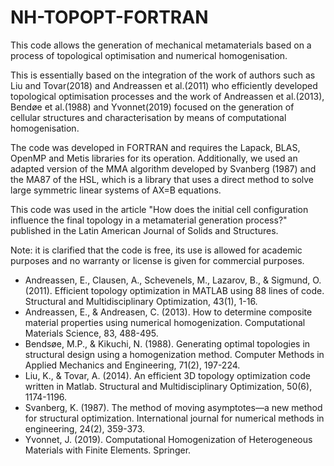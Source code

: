 # NH-TOPOPT-FORTRAN

This code allows the generation of mechanical metamaterials based on a process of topological optimisation and numerical homogenisation.

This is essentially based on the integration of the work of authors such as Liu and Tovar(2018) and Andreassen et al.(2011) who efficiently developed topological optimisation processes and the work of Andreassen et al.(2013), Bendøe et al.(1988) and Yvonnet(2019) focused on the generation of cellular structures and characterisation by means of computational homogenisation.

The code was developed in FORTRAN and requires the Lapack, BLAS, OpenMP and Metis libraries for its operation. Additionally, we used an adapted version of the MMA algorithm developed by Svanberg (1987) and the MA87 of the HSL, which is a library that uses a direct method to solve large symmetric linear systems of AX=B equations.

This code was used in the article "How does the initial cell configuration influence the final topology in a metamaterial generation process?" published in the Latin American Journal of Solids and Structures.


Note: it is clarified that the code is free, its use is allowed for academic purposes and no warranty or license is given for commercial purposes.


- Andreassen, E., Clausen, A., Schevenels, M., Lazarov, B., & Sigmund, O. (2011). Efficient topology optimization in MATLAB using 88 lines of code. Structural and Multidisciplinary Optimization, 43(1), 1-16.
- Andreassen, E., & Andreasen, C. (2013). How to determine composite material properties using numerical homogenization. Computational Materials Science, 83, 488-495.
- Bendsøe, M.P., & Kikuchi, N. (1988). Generating optimal topologies in structural design using a homogenization method. Computer Methods in Applied Mechanics and Engineering, 71(2), 197-224.
- Liu, K., & Tovar, A. (2014). An efficient 3D topology optimization code written in Matlab. Structural and Multidisciplinary Optimization, 50(6), 1174-1196.
- Svanberg, K. (1987). The method of moving asymptotes—a new method for structural optimization. International journal for numerical methods in engineering, 24(2), 359-373.
- Yvonnet, J. (2019). Computational Homogenization of Heterogeneous Materials with Finite Elements. Springer.
